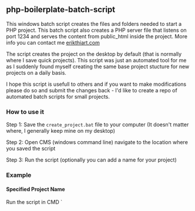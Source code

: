 ## php-boilerplate-batch-script
This windows batch script creates the files and folders needed to start a PHP project. This batch script also creates a PHP server file that listens on port 1234 and serves the content from public_html inside the project. More info you can contact me [erikthiart.com](https://erikthiart.com "Erik Thiart's Homepage")

The script creates the project on the desktop by default (that is normally where I save quick projects). This script was just an automated tool for me as I suddenly found myself creating the same base project stucture for new projects on a daily basis.

I hope this script is usefull to others and if you want to make modifications please do so and submit the changes back - I'd like to create a repo of automated batch scripts for small projects.

### How to use it

Step 1: Save the `create_project.bat` file to your computer (It doesn't matter where, I generally keep mine on my desktop)

Step 2: Open CMS (windows command line) navigate to the location where you saved the script

Step 3: Run the script (optionally you can add a name for your project)

### Example
<h4>Specified Project Name</h4>
Run the script in CMD `<script>.bat project_name`

![specify name in CMD](https://i.imgur.com/w8AsNew.png)

![named project](https://i.imgur.com/5SsqKcY.png)

<h4>No Specified Project Name</h4>
If you just run the script without specifying a project name then it will create a random project name. For example if you just double click on the script.

![no name specified](https://i.imgur.com/YIkyjRy.png)

![no name specified project](https://i.imgur.com/oPYVSvT.png)

### Project Structure

+---project_name
\-----app
      \---init.php
\-----public_html
      \---img
      \---header.php
      \---index.php
      \---footer.php
\-----server.bat

![root directory tree](https://i.imgur.com/YKDFeTi.png)

![public_html directory tree](https://i.imgur.com/2S2OqZK.png)

![app directory tree](https://i.imgur.com/VO6LlAQ.png)
 
